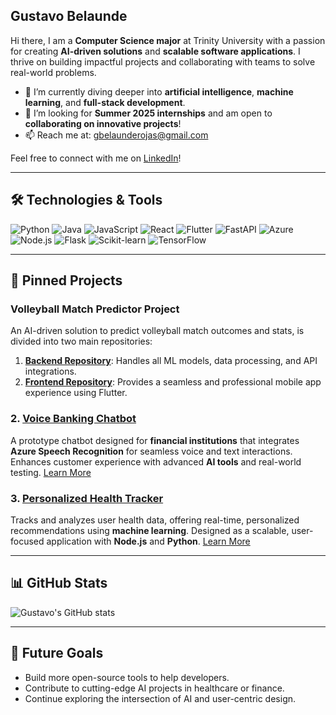 ## Gustavo Belaunde 

Hi there, I am a **Computer Science major** at Trinity University with a passion for creating **AI-driven solutions** and **scalable software applications**. I thrive on building impactful projects and collaborating with teams to solve real-world problems.

- 🌱 I’m currently diving deeper into **artificial intelligence**, **machine learning**, and **full-stack development**.  
- 👯 I’m looking for **Summer 2025 internships** and am open to **collaborating on innovative projects**!  
- 📫 Reach me at: [gbelaunderojas@gmail.com](mailto:gbelaunderojas@gmail.com)  

Feel free to connect with me on [LinkedIn](https://www.linkedin.com/in/gustavobelaunde/)!

---

## 🛠️ Technologies & Tools  

![Python](https://img.shields.io/badge/-Python-333333?style=flat&logo=python) 
![Java](https://img.shields.io/badge/-Java-333333?style=flat&logo=java) 
![JavaScript](https://img.shields.io/badge/-JavaScript-333333?style=flat&logo=javascript) 
![React](https://img.shields.io/badge/-React-333333?style=flat&logo=react) 
![Flutter](https://img.shields.io/badge/-Flutter-333333?style=flat&logo=flutter) 
![FastAPI](https://img.shields.io/badge/-FastAPI-333333?style=flat&logo=fastapi) 
![Azure](https://img.shields.io/badge/-Azure-333333?style=flat&logo=microsoft-azure) 
![Node.js](https://img.shields.io/badge/-Node.js-333333?style=flat&logo=node.js) 
![Flask](https://img.shields.io/badge/-Flask-333333?style=flat&logo=flask) 
![Scikit-learn](https://img.shields.io/badge/-Scikit--learn-333333?style=flat&logo=scikit-learn) 
![TensorFlow](https://img.shields.io/badge/-TensorFlow-333333?style=flat&logo=tensorflow)


---

## 📌 Pinned Projects

### **Volleyball Match Predictor Project**
An AI-driven solution to predict volleyball match outcomes and stats, is divided into two main repositories:

1. **[Backend Repository](https://github.com/GustavoBelaunde2004/volleyball-predictor-backend)**: Handles all ML models, data processing, and API integrations.
2. **[Frontend Repository](https://github.com/GustavoBelaunde2004/volleyball-predictor-frontend)**: Provides a seamless and professional mobile app experience using Flutter.

### **2. [Voice Banking Chatbot](https://github.com/GustavoBelaunde2004/AI-Chat-Bot)**
A prototype chatbot designed for **financial institutions** that integrates **Azure Speech Recognition** for seamless voice and text interactions. Enhances customer experience with advanced **AI tools** and real-world testing. [Learn More](https://github.com/GustavoBelaunde2004/AI-Chat-Bot)

### **3. [Personalized Health Tracker](https://github.com/your-repo-url)**
Tracks and analyzes user health data, offering real-time, personalized recommendations using **machine learning**. Designed as a scalable, user-focused application with **Node.js** and **Python**. [Learn More](https://github.com/your-repo-url)

---


## 📊 GitHub Stats
![Gustavo's GitHub stats](https://github-readme-stats.vercel.app/api?username=yourusername&show_icons=true&theme=radical)

---

## 🚀 Future Goals
- Build more open-source tools to help developers.
- Contribute to cutting-edge AI projects in healthcare or finance.
- Continue exploring the intersection of AI and user-centric design.



